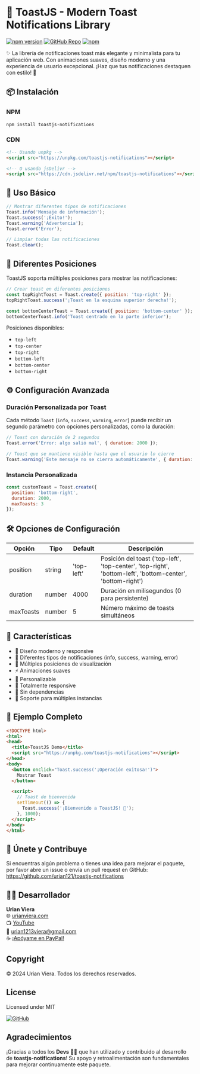 # 🎉 ToastJS - Modern Toast Notifications Library

[![npm version](https://img.shields.io/npm/v/toastjs-notifications.svg?style=flat-square)](https://www.npmjs.com/package/toastjs-notifications)
[![GitHub Repo](https://img.shields.io/badge/GitHub-repository-blue?style=flat-square&logo=github)](https://github.com/urian121/toastjs-notifications)
[![npm](https://img.shields.io/npm/dt/toastjs-notifications.svg)](https://www.npmjs.com/package/toastjs-notifications)


✨ La librería de notificaciones toast más elegante y minimalista para tu aplicación web. Con animaciones suaves, diseño moderno y una experiencia de usuario excepcional. ¡Haz que tus notificaciones destaquen con estilo! 🚀

## 📦 Instalación

### NPM
```bash
npm install toastjs-notifications
```

### CDN
```html
<!-- Usando unpkg -->
<script src="https://unpkg.com/toastjs-notifications"></script>

<!-- O usando jsDelivr -->
<script src="https://cdn.jsdelivr.net/npm/toastjs-notifications"></script>
```

## 🚀 Uso Básico

```javascript
// Mostrar diferentes tipos de notificaciones
Toast.info('Mensaje de información');
Toast.success('¡Éxito!');
Toast.warning('Advertencia');
Toast.error('Error');

// Limpiar todas las notificaciones
Toast.clear();
```

## 🎨 Diferentes Posiciones

ToastJS soporta múltiples posiciones para mostrar las notificaciones:

```javascript
// Crear toast en diferentes posiciones
const topRightToast = Toast.create({ position: 'top-right' });
topRightToast.success('¡Toast en la esquina superior derecha!');

const bottomCenterToast = Toast.create({ position: 'bottom-center' });
bottomCenterToast.info('Toast centrado en la parte inferior');
```

Posiciones disponibles:
- `top-left`
- `top-center`
- `top-right`
- `bottom-left`
- `bottom-center`
- `bottom-right`

## ⚙️ Configuración Avanzada

### Duración Personalizada por Toast

Cada método `Toast` (`info`, `success`, `warning`, `error`) puede recibir un segundo parámetro con opciones personalizadas, como la duración:

```javascript
// Toast con duración de 2 segundos
Toast.error('Error: algo salió mal', { duration: 2000 });

// Toast que se mantiene visible hasta que el usuario lo cierre
Toast.warning('Este mensaje no se cierra automáticamente', { duration: 0 });

```

### Instancia Personalizada
```javascript
const customToast = Toast.create({
  position: 'bottom-right',
  duration: 2000,
  maxToasts: 3
});
```

## 🛠️ Opciones de Configuración

| Opción | Tipo | Default | Descripción |
|--------|------|---------|-------------|
| position | string | 'top-left' | Posición del toast ('top-left', 'top-center', 'top-right', 'bottom-left', 'bottom-center', 'bottom-right') |
| duration | number | 4000 | Duración en milisegundos (0 para persistente) |
| maxToasts | number | 5 | Número máximo de toasts simultáneos |

## 📱 Características

- 🎯 Diseño moderno y responsive
- 🌈 Diferentes tipos de notificaciones (info, success, warning, error)
- 📍 Múltiples posiciones de visualización
- ⚡ Animaciones suaves
- 🎨 Personalizable
- 📱 Totalmente responsive
- 🚀 Sin dependencias
- 💪 Soporte para múltiples instancias

## 📝 Ejemplo Completo

```html
<!DOCTYPE html>
<html>
<head>
  <title>ToastJS Demo</title>
  <script src="https://unpkg.com/toastjs-notifications"></script>
</head>
<body>
  <button onclick="Toast.success('¡Operación exitosa!')">
    Mostrar Toast
  </button>

  <script>
    // Toast de bienvenida
    setTimeout(() => {
      Toast.success('¡Bienvenido a ToastJS! 🎉');
    }, 1000);
  </script>
</body>
</html>
```

## 🤝 Únete y Contribuye

Si encuentras algún problema o tienes una idea para mejorar el paquete, por favor abre un issue o envía un pull request
en GitHub: https://github.com/urian121/toastjs-notifications

## 👨‍💻 Desarrollador

**Urian Viera**  
🌐 [urianviera.com](https://www.urianviera.com)  
📺 [YouTube](https://www.youtube.com/WebDeveloperUrianViera)  
💌 [urian1213viera@gmail.com](mailto:urian1213viera@gmail.com)  
☕ [¡Apóyame en PayPal!](https://www.paypal.com/donate/?hosted_button_id=4SV78MQJJH3VE)

## Copyright

© 2024 Urian Viera. Todos los derechos reservados.

## License

Licensed under MIT

[![GitHub](https://img.shields.io/badge/GitHub-urian121/toastjs--notifications-181717?logo=github&style=flat-square)](https://github.com/urian121/toastjs-notifications)

## Agradecimientos

¡Gracias a todos los **Devs** 👨‍💻 que han utilizado y contribuido al desarrollo de **toastjs-notifications**! Su apoyo y retroalimentación son fundamentales para mejorar continuamente este paquete.